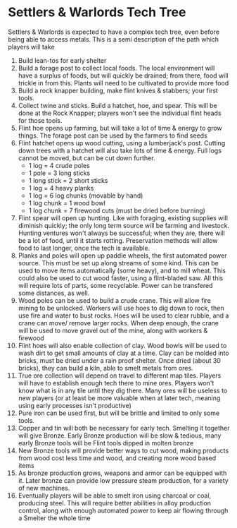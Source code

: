 # Settlers & Warlords Tech Tree

Settlers & Warlords is expected to have a complex tech tree, even before being able to access metals. This is a semi description of the path which players will take

1. Build lean-tos for early shelter
2. Build a forage post to collect local foods. The local environment will have a surplus of foods, but will quickly be drained; from there, food will trickle in from this. Plants will need to be cultivated to provide more food
3. Build a rock knapper building, make flint knives & stabbers; your first tools.
4. Collect twine and sticks. Build a hatchet, hoe, and spear. This will be done at the Rock Knapper; players won't see the individual flint heads for those tools.
5. Flint hoe opens up farming, but will take a lot of time & energy to grow things. The forage post can be used by the farmers to find seeds
6. Flint hatchet opens up wood cutting, using a lumberjack's post. Cutting down trees with a hatchet will also take lots of time & energy. Full logs cannot be moved, but can be cut down further.
    - 1 log = 4 crude poles
    - 1 pole = 3 long sticks
    - 1 long stick = 2 short sticks
    - 1 log = 4 heavy planks
    - 1 log = 6 log chunks (movable by hand)
    - 1 log chunk = 1 wood bowl
    - 1 log chunk = 7 firewood cuts (must be dried before burning)
7. Flint spear will open up hunting. Like with foraging, existing supplies will diminish quickly; the only long term source will be farming and livestock. Hunting ventures won't always be successful; when they are, there will be a lot of food, until it starts rotting. Preservation methods will allow food to last longer, once the tech is available.
8. Planks and poles will open up paddle wheels, the first automated power source. This must be set up along streams of some kind. This can be used to move items automatically (some heavy), and to mill wheat. This could also be used to cut wood faster, using a flint-bladed saw. All this will require lots of parts, some recyclable. Power can be transfered some distances, as well.
9. Wood poles can be used to build a crude crane. This will allow fire mining to be unlocked. Workers will use hoes to dig down to rock, then use fire and water to bust rocks. Hoes will be used to clear rubble, and a crane can move/ remove larger rocks. When deep enough, the crane will be used to move gravel out of the mine, along with workers & firewood
10. Flint hoes will also enable collection of clay. Wood bowls will be used to wash dirt to get small amounts of clay at a time. Clay can be molded into bricks, must be dried under a rain proof shelter. Once dried (about 30 bricks), they can build a kiln, able to smelt metals from ores.
11. True ore collection will depend on travel to different map tiles. Players will have to establish enough tech there to mine ores. Players won't know what is in any tile until they dig there. Many ores will be useless to new players (or at least be more valuable when at later tech, meaning using early processes isn't productive)
12. Pure iron can be used first, but will be brittle and limited to only some tools.
13. Copper and tin will both be necessary for early tech. Smelting it together will give Bronze. Early Bronze production will be slow & tedious, many early Bronze tools will be Flint tools dipped in molten bronze
14. New Bronze tools will provide better ways to cut wood, making products from wood cost less time and wood, and creating more wood based items
15. As bronze production grows, weapons and armor can be equipped with it. Later bronze can provide low pressure steam production, for a variety of new machines.
16. Eventually players will be able to smelt iron using charcoal or coal, producing steel. This will require better abilities in alloy production control, along with enough automated power to keep air flowing through a Smelter the whole time
